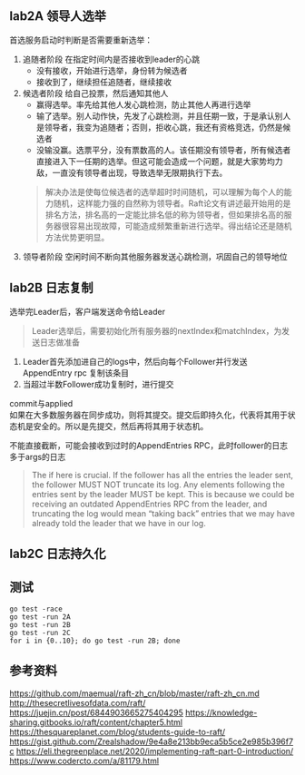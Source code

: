 ## lab2A 领导人选举
首选服务启动时判断是否需要重新选举：  
1. 追随者阶段  在指定时间内是否接收到leader的心跳
    - 没有接收，开始进行选举，身份转为候选者  
    - 接收到了，继续担任追随者，继续接收  
2. 候选者阶段  给自己投票，然后通知其他人
    - 赢得选举。率先给其他人发心跳检测，防止其他人再进行选举  
    - 输了选举。别人动作快，先发了心跳检测，并且任期一致，于是承认别人是领导者，我变为追随者；否则，拒收心跳，我还有资格竞选，仍然是候选者  
    - 没输没赢。选票平分，没有票数高的人。该任期没有领导者，所有候选者直接进入下一任期的选举。但这可能会造成一个问题，就是大家势均力敌，一直没有领导者出现，导致选举无限期执行下去。
    > 解决办法是使每位候选者的选举超时时间随机，可以理解为每个人的能力随机，这样能力强的自然称为领导者。Raft论文有讲述最开始用的是排名方法，排名高的一定能比排名低的称为领导者，但如果排名高的服务器很容易出现故障，可能造成频繁重新进行选举。得出结论还是随机方法优势更明显。  
3. 领导者阶段  空闲时间不断向其他服务器发送心跳检测，巩固自己的领导地位

## lab2B  日志复制
选举完Leader后，客户端发送命令给Leader  
> Leader选举后，需要初始化所有服务器的nextIndex和matchIndex，为发送日志做准备  
1. Leader首先添加进自己的logs中，然后向每个Follower并行发送AppendEntry rpc 复制该条目  
2. 当超过半数Follower成功复制时，进行提交  

commit与applied  
如果在大多数服务器在同步成功，则将其提交。提交后即持久化，代表将其用于状态机是安全的。所以是先提交，然后再将其用于状态机。  

不能直接截断，可能会接收到过时的AppendEntries RPC，此时follower的日志多于args的日志
> The if here is crucial. If the follower has all the entries the leader sent, the follower MUST NOT truncate its log. Any elements following the entries sent by the leader MUST be kept. This is because we could be receiving an outdated AppendEntries RPC from the leader, and truncating the log would mean “taking back” entries that we may have already told the leader that we have in our log.

## lab2C 日志持久化


## 测试
```
go test -race
go test -run 2A
go test -run 2B
go test -run 2C
for i in {0..10}; do go test -run 2B; done
```

## 参考资料
https://github.com/maemual/raft-zh_cn/blob/master/raft-zh_cn.md
http://thesecretlivesofdata.com/raft/
https://juejin.cn/post/6844903665275404295
https://knowledge-sharing.gitbooks.io/raft/content/chapter5.html
https://thesquareplanet.com/blog/students-guide-to-raft/
https://gist.github.com/Zrealshadow/9e4a8e213bb9eca5b5ce2e985b396f7c
https://eli.thegreenplace.net/2020/implementing-raft-part-0-introduction/
https://www.codercto.com/a/81179.html
